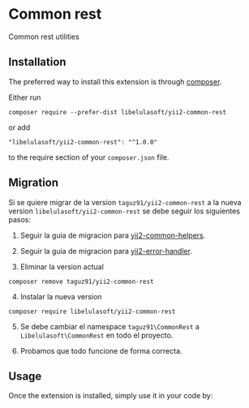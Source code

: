 Common rest
===========
Common rest utilities


Installation
------------

The preferred way to install this extension is through [composer](http://getcomposer.org/download/).

Either run

```
composer require --prefer-dist libelulasoft/yii2-common-rest
```

or add

```
"libelulasoft/yii2-common-rest": "^1.0.0"
```

to the require section of your `composer.json` file.


Migration
-----

Si se quiere migrar de la version `taguz91/yii2-common-rest` a la nueva version `libelulasoft/yii2-common-rest` se debe seguir los siguientes pasos: 

1. Seguir la guia de migracion para [yii2-common-helpers](https://github.com/libelulasoftec/yii2-common-helpers).

2. Seguir la guia de migracion para [yii2-error-handler](https://github.com/libelulasoftec/yii2-error-handler).

3. Eliminar la version actual

```
composer remove taguz91/yii2-common-rest
```

4. Instalar la nueva version 

```
composer require libelulasoft/yii2-common-rest
```

5. Se debe cambiar el namespace `taguz91\CommonRest` a `Libelulasoft\CommonRest` en todo el proyecto.

6. Probamos que todo funcione de forma correcta.


Usage
-----

Once the extension is installed, simply use it in your code by: